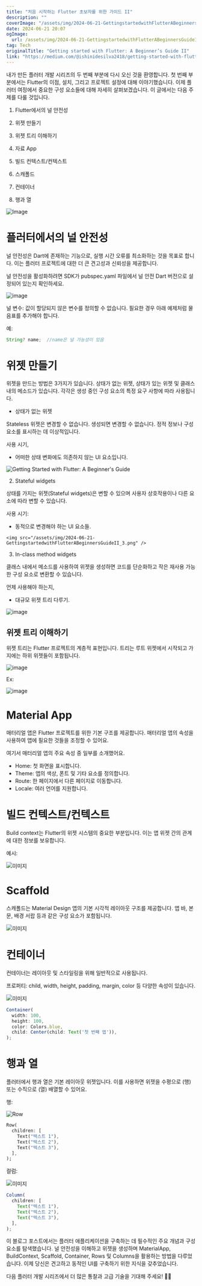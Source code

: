 ```yaml
---
title: "처음 시작하는 Flutter 초보자를 위한 가이드 II"
description: ""
coverImage: "/assets/img/2024-06-21-GettingstartedwithFlutterABeginnersGuideII_0.png"
date: 2024-06-21 20:07
ogImage: 
  url: /assets/img/2024-06-21-GettingstartedwithFlutterABeginnersGuideII_0.png
tag: Tech
originalTitle: "Getting started with Flutter: A Beginner’s Guide II"
link: "https://medium.com/@ishinidesilva2418/getting-started-with-flutter-a-beginners-guide-ii-2cbeaf9c4f79"
---
```



내가 만든 플러터 개발 시리즈의 두 번째 부분에 다시 오신 것을 환영합니다. 첫 번째 부분에서는 Flutter의 이점, 설치, 그리고 프로젝트 설정에 대해 이야기했습니다. 이제 플러터 여정에서 중요한 구성 요소들에 대해 자세히 살펴보겠습니다. 이 글에서는 다음 주제를 다룰 것입니다.

1. Flutter에서의 널 안전성

2. 위젯 만들기

3. 위젯 트리 이해하기

<div class="content-ad"></div>

4. 자료 App

5. 빌드 컨텍스트/컨텍스트

6. 스캐폴드

7. 컨테이너

<div class="content-ad"></div>

8. 행과 열

![Image](/assets/img/2024-06-21-GettingstartedwithFlutterABeginnersGuideII_0.png)

# 플러터에서의 널 안전성

널 안전성은 Dart에 존재하는 기능으로, 실행 시간 오류를 최소화하는 것을 목표로 합니다. 이는 플러터 프로젝트에 대한 더 큰 견고성과 신뢰성을 제공합니다.

<div class="content-ad"></div>

널 안전성을 활성화하려면 SDK가 pubspec.yaml 파일에서 널 안전 Dart 버전으로 설정되어 있는지 확인하세요.

![image](/assets/img/2024-06-21-GettingstartedwithFlutterABeginnersGuideII_1.png)

널 변수: 값이 할당되지 않은 변수를 정의할 수 없습니다. 필요한 경우 아래 예제처럼 물음표를 추가해야 합니다.

예:

<div class="content-ad"></div>

```js
String? name;  //name은 널 가능성이 있음
```

# 위젯 만들기

위젯을 만드는 방법은 3가지가 있습니다. 상태가 없는 위젯, 상태가 있는 위젯 및 클래스 내의 메소드가 있습니다. 각각은 생성 중인 구성 요소의 특정 요구 사항에 따라 사용됩니다.

- 상태가 없는 위젯

<div class="content-ad"></div>

Stateless 위젯은 변경할 수 없습니다. 생성되면 변경할 수 없습니다. 정적 정보나 구성 요소를 표시하는 데 이상적입니다.

사용 시기,

- 어떠한 상태 변화에도 의존하지 않는 UI 요소입니다.


![Getting Started with Flutter: A Beginner's Guide](/assets/img/2024-06-21-GettingstartedwithFlutterABeginnersGuideII_2.png)


<div class="content-ad"></div>

2. Stateful widgets

상태를 가지는 위젯(Stateful widgets)은 변할 수 있으며 사용자 상호작용이나 다른 요소에 따라 변할 수 있습니다.

사용 시기:

- 동적으로 변경해야 하는 UI 요소들.

<div class="content-ad"></div>

`<img src="/assets/img/2024-06-21-GettingstartedwithFlutterABeginnersGuideII_3.png" />`

3. In-class method widgets

클래스 내에서 메소드를 사용하여 위젯을 생성하면 코드를 단순화하고 작은 재사용 가능한 구성 요소로 변환할 수 있습니다.

언제 사용해야 하는지,

<div class="content-ad"></div>

- 대규모 위젯 트리 다루기.

![image](/assets/img/2024-06-21-GettingstartedwithFlutterABeginnersGuideII_4.png)

## 위젯 트리 이해하기

위젯 트리는 Flutter 프로젝트의 계층적 표현입니다. 트리는 루트 위젯에서 시작되고 가지에는 하위 위젯들이 포함됩니다.

<div class="content-ad"></div>


![image](/assets/img/2024-06-21-GettingstartedwithFlutterABeginnersGuideII_5.png)

Ex:

![image](/assets/img/2024-06-21-GettingstartedwithFlutterABeginnersGuideII_6.png)

# Material App


<div class="content-ad"></div>

매터리얼 앱은 Flutter 프로젝트를 위한 기본 구조를 제공합니다. 매터리얼 앱의 속성을 사용하여 앱에 필요한 것들을 조정할 수 있어요.

여기서 매터리얼 앱의 주요 속성 중 일부를 소개했어요.

- Home: 첫 화면을 표시합니다.
- Theme: 앱의 색상, 폰트 및 기타 요소를 정의합니다.
- Route: 한 페이지에서 다른 페이지로 이동합니다.
- Locale: 여러 언어를 지원합니다.

# 빌드 컨텍스트/컨텍스트

<div class="content-ad"></div>

Build context는 Flutter의 위젯 시스템의 중요한 부분입니다. 이는 앱 위젯 간의 관계에 대한 정보를 보유합니다.

예시:

![이미지](/assets/img/2024-06-21-GettingstartedwithFlutterABeginnersGuideII_7.png)

# Scaffold

<div class="content-ad"></div>

스캐폴드는 Material Design 앱의 기본 시각적 레이아웃 구조를 제공합니다. 앱 바, 본문, 배경 서랍 등과 같은 구성 요소가 포함됩니다.

![이미지](/assets/img/2024-06-21-GettingstartedwithFlutterABeginnersGuideII_8.png)

# 컨테이너

컨테이너는 레이아웃 및 스타일링을 위해 일반적으로 사용됩니다.

<div class="content-ad"></div>

프로퍼티: child, width, height, padding, margin, color 등 다양한 속성이 있습니다.

![이미지](/assets/img/2024-06-21-GettingstartedwithFlutterABeginnersGuideII_9.png)

```javascript
Container(
  width: 100,
  height: 100,
  color: Colors.blue,
  child: Center(child: Text('첫 번째 앱')),
);
```

# 행과 열

<div class="content-ad"></div>

플러터에서 행과 열은 기본 레이아웃 위젯입니다. 이를 사용하면 위젯을 수평으로 (행) 또는 수직으로 (열) 배열할 수 있어요.

행:

![Row](/assets/img/2024-06-21-GettingstartedwithFlutterABeginnersGuideII_10.png)

```dart
Row(
  children: [
    Text("텍스트 1"),
    Text("텍스트 2"),
    Text("텍스트 3"),
  ],
);
```

<div class="content-ad"></div>

컬럼:

![이미지](/assets/img/2024-06-21-GettingstartedwithFlutterABeginnersGuideII_11.png)

```js
Column(
  children: [
    Text("텍스트 1"),
    Text("텍스트 2"),
    Text("텍스트 3"),
  ],
);
```

이 블로그 포스트에서는 플러터 애플리케이션을 구축하는 데 필수적인 주요 개념과 구성 요소를 탐색했습니다. 널 안전성을 이해하고 위젯을 생성하며 MaterialApp, BuildContext, Scaffold, Container, Rows 및 Columns을 활용하는 방법을 다루었습니다. 이제 당신은 견고하고 동적인 UI를 구축하기 위한 지식을 갖추었습니다.

<div class="content-ad"></div>

다음 플러터 개발 시리즈에서 더 많은 통찰과 고급 기술을 기대해 주세요! 🥳👏